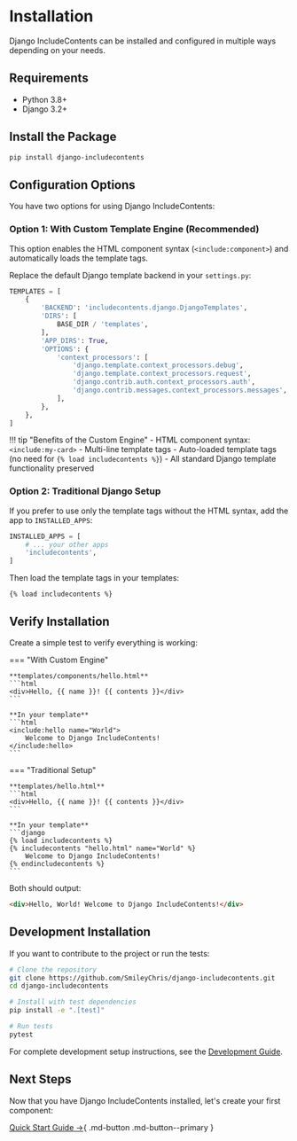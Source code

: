 # Installation

Django IncludeContents can be installed and configured in multiple ways depending on your needs.

## Requirements

- Python 3.8+
- Django 3.2+

## Install the Package

```bash
pip install django-includecontents
```

## Configuration Options

You have two options for using Django IncludeContents:

### Option 1: With Custom Template Engine (Recommended)

This option enables the HTML component syntax (`<include:component>`) and automatically loads the template tags.

Replace the default Django template backend in your `settings.py`:

```python
TEMPLATES = [
    {
        'BACKEND': 'includecontents.django.DjangoTemplates',
        'DIRS': [
            BASE_DIR / 'templates',
        ],
        'APP_DIRS': True,
        'OPTIONS': {
            'context_processors': [
                'django.template.context_processors.debug',
                'django.template.context_processors.request',
                'django.contrib.auth.context_processors.auth',
                'django.contrib.messages.context_processors.messages',
            ],
        },
    },
]
```

!!! tip "Benefits of the Custom Engine"
    - HTML component syntax: `<include:my-card>`
    - Multi-line template tags
    - Auto-loaded template tags (no need for `{% load includecontents %}`)
    - All standard Django template functionality preserved

### Option 2: Traditional Django Setup

If you prefer to use only the template tags without the HTML syntax, add the app to `INSTALLED_APPS`:

```python
INSTALLED_APPS = [
    # ... your other apps
    'includecontents',
]
```

Then load the template tags in your templates:

```django
{% load includecontents %}
```

## Verify Installation

Create a simple test to verify everything is working:

=== "With Custom Engine"

    **templates/components/hello.html**
    ```html
    <div>Hello, {{ name }}! {{ contents }}</div>
    ```

    **In your template**
    ```html
    <include:hello name="World">
        Welcome to Django IncludeContents!
    </include:hello>
    ```

=== "Traditional Setup"

    **templates/hello.html**
    ```html
    <div>Hello, {{ name }}! {{ contents }}</div>
    ```

    **In your template**
    ```django
    {% load includecontents %}
    {% includecontents "hello.html" name="World" %}
        Welcome to Django IncludeContents!
    {% endincludecontents %}
    ```

Both should output:
```html
<div>Hello, World! Welcome to Django IncludeContents!</div>
```

## Development Installation

If you want to contribute to the project or run the tests:

```bash
# Clone the repository
git clone https://github.com/SmileyChris/django-includecontents.git
cd django-includecontents

# Install with test dependencies
pip install -e ".[test]"

# Run tests
pytest
```

For complete development setup instructions, see the [Development Guide](../reference/development.md).

## Next Steps

Now that you have Django IncludeContents installed, let's create your first component:

[Quick Start Guide →](quickstart.md){ .md-button .md-button--primary }
